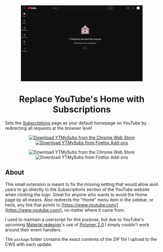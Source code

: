 <p align="center"><img src="./screenshot.png" width="400px"></p>
<h1 align="center">Replace YouTube's Home with Subscriptions</h1>

Sets the [Subscriptions](https://www.youtube.com/feed/subscriptions) page as your default homepage on YouTube by redirecting all requests at the browser level

<p align="center"><a href="https://chrome.google.com/webstore/detail/replace-youtubes-home-wit/nfffnooajndeeejgejfkbphjocpkblog"><img src="https://storage.googleapis.com/chrome-gcs-uploader.appspot.com/image/WlD8wC6g8khYWPJUsQceQkhXSlv1/iNEddTyWiMfLSwFD6qGq.png" height="60" alt="Download YTMySubs from the Chrome Web Store"></a> <a href="https://addons.mozilla.org/en-US/firefox/addon/ytmysubs/"><img src="https://blog.mozilla.org/addons/files/2020/04/get-the-addon-fx-apr-2020.svg" height="60" alt="Download YTMySubs from Firefox Add-ons"></a></p>

<p align="center"><img alt="Download YTMySubs from the Chrome Web Store" src="https://img.shields.io/chrome-web-store/v/nfffnooajndeeejgejfkbphjocpkblog"> <img alt="Download YTMySubs from Firefox Add-ons" src="https://img.shields.io/amo/v/ytmysubs"></p>

## About

This small extension is meant to fix the missing setting that would allow avid users to go directly to the Subscriptions section of the YouTube website when clicking the logo. Great for anyone who wants to avoid the Home page by all means. Also redirects the "Home" menu item in the sidebar, or heck, any link that points to [https://www.youtube.com/](https://www.youtube.com/), no matter where it came from.

I used to maintain a userscript for this purpose, but due to YouTube's upcoming [Material redesign](https://www.reddit.com/r/google/comments/652obk/youtube_now_has_a_dark_mode_builtin/)'s use of [Polymer 2.0](https://www.polymer-project.org/) I simply couldn't work around their event handlers.

The `package` folder contains the exact contents of the ZIP file I upload to the CWS with each update.
